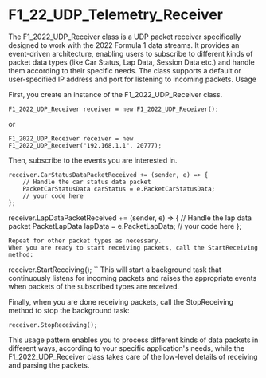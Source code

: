 # F1_22_UDP_Telemetry_Receiver

The F1_2022_UDP_Receiver class is a UDP packet receiver specifically designed to work with the 2022 Formula 1 data streams. It provides an event-driven architecture, enabling users to subscribe to different kinds of packet data types (like Car Status, Lap Data, Session Data etc.) and handle them according to their specific needs. The class supports a default or user-specified IP address and port for listening to incoming packets.
Usage

First, you create an instance of the F1_2022_UDP_Receiver class.
```
F1_2022_UDP_Receiver receiver = new F1_2022_UDP_Receiver();
```
or
```
F1_2022_UDP_Receiver receiver = new F1_2022_UDP_Receiver("192.168.1.1", 20777);
```
Then, subscribe to the events you are interested in.
```
receiver.CarStatusDataPacketReceived += (sender, e) => {
    // Handle the car status data packet
    PacketCarStatusData carStatus = e.PacketCarStatusData;
    // your code here
};
```
receiver.LapDataPacketReceived += (sender, e) => {
    // Handle the lap data packet
    PacketLapData lapData = e.PacketLapData;
    // your code here
};
```
Repeat for other packet types as necessary.
When you are ready to start receiving packets, call the StartReceiving method:
```
receiver.StartReceiving();
``
This will start a background task that continuously listens for incoming packets and raises the appropriate events when packets of the subscribed types are received.

Finally, when you are done receiving packets, call the StopReceiving method to stop the background task:
```
receiver.StopReceiving();
```
This usage pattern enables you to process different kinds of data packets in different ways, according to your specific application's needs, while the F1_2022_UDP_Receiver class takes care of the low-level details of receiving and parsing the packets.
